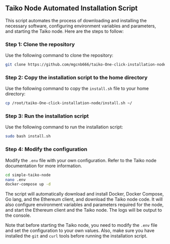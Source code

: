 
## Taiko Node Automated Installation Script

This script automates the process of downloading and installing the necessary software, configuring environment variables and parameters, and starting the Taiko node. Here are the steps to follow:

### Step 1: Clone the repository

Use the following command to clone the repository:

```bash
git clone https://github.com/mgcnb666/taiko-One-click-installation-node.git
```



### Step 2: Copy the installation script to the home directory

Use the following command to copy the `install.sh` file to your home directory:

```bash
cp /root/taiko-One-click-installation-node/install.sh ~/
```
### Step 3: Run the installation script

Use the following command to run the installation script:

```bash
sudo bash install.sh
```
### Step 4: Modify the configuration

Modify the `.env` file with your own configuration. Refer to the Taiko node documentation for more information.

```bash
cd simple-taiko-node
nano .env
docker-compose up -d
```



The script will automatically download and install Docker, Docker Compose, Go lang, and the Ethereum client, and download the Taiko node code. It will also configure environment variables and parameters required for the node, and start the Ethereum client and the Taiko node. The logs will be output to the console.

Note that before starting the Taiko node, you need to modify the `.env` file and set the configuration to your own values. Also, make sure you have installed the `git` and `curl` tools before running the installation script.
